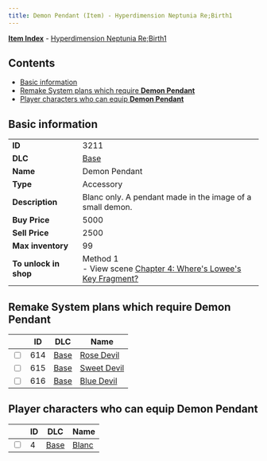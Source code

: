 ```yaml
---
title: Demon Pendant (Item) - Hyperdimension Neptunia Re;Birth1
---
```


[**Item Index**](/neptunia/rb1/item/index.html) - [Hyperdimension Neptunia Re;Birth1](/neptunia/rb1)

## Contents

- [Basic information](#basic-information)
- [Remake System plans which require **Demon Pendant**](#remake-system-plans-which-require-demon-pendant)
- [Player characters who can equip **Demon Pendant**](#player-characters-who-can-equip-demon-pendant)
## Basic information

|   |   |
| -- | -- |
| **ID** | 3211 |
| **DLC** | [Base](/neptunia/rb1/dlc/1-base.html) |
| **Name** | Demon Pendant |
| **Type** | Accessory |
| **Description** | Blanc only. A pendant made in the image of a small demon. |
| **Buy Price** | 5000 |
| **Sell Price** | 2500 |
| **Max inventory** | 99 |
| **To unlock in shop** | Method 1<br />- View scene [Chapter 4: Where's Lowee's Key Fragment?](/neptunia/rb1/scene/1-410-chapter-4-wheres-lowees-key-fragment.html) |


## Remake System plans which require **Demon Pendant**

|    | ID | DLC | Name |
| -- | -- | --- | ---- |
| <input type="checkbox" id="rb1-quest-1-614" class="trackbox" /> | 614 | [Base](/neptunia/rb1/dlc/1-base.html) | [Rose Devil](/neptunia/rb1/quest/1-614-rose-devil.html) |
| <input type="checkbox" id="rb1-quest-1-615" class="trackbox" /> | 615 | [Base](/neptunia/rb1/dlc/1-base.html) | [Sweet Devil](/neptunia/rb1/quest/1-615-sweet-devil.html) |
| <input type="checkbox" id="rb1-quest-1-616" class="trackbox" /> | 616 | [Base](/neptunia/rb1/dlc/1-base.html) | [Blue Devil](/neptunia/rb1/quest/1-616-blue-devil.html) |


## Player characters who can equip **Demon Pendant**

|    | ID | DLC | Name |
| -- | -- | --- | ---- |
| <input type="checkbox" id="rb1-player-1-4" class="trackbox" /> | 4 | [Base](/neptunia/rb1/dlc/1-base.html) | [Blanc](/neptunia/rb1/player/1-4-blanc.html) |
